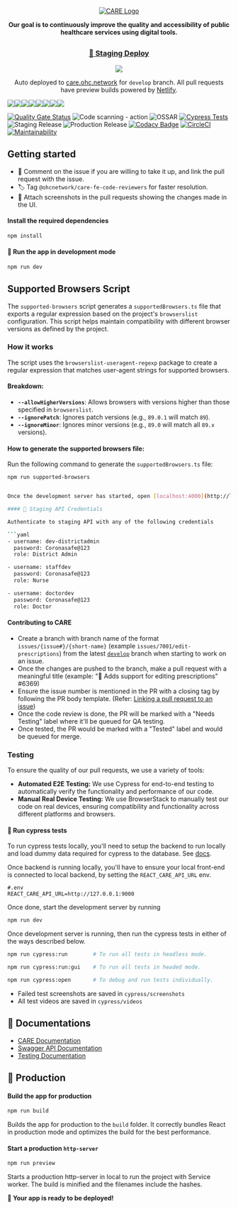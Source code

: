 <a href="https://ohc.network/">
  <p align="center">
    <picture>
      <source media="(prefers-color-scheme: dark)" srcset="https://cdn.ohc.network/light-logo.svg">
      <img alt="CARE Logo" src="https://user-images.githubusercontent.com/25143503/193396107-27e0d587-b195-4e95-a795-5d0663d5cd81.svg">
    </picture>
  </p>
</a>
<p align="center"><b>Our goal is to continuously improve the quality and accessibility of public healthcare services using digital tools.</b></p>
<h2></h2>
<h3 align="center"><a href="https://care.ohc.network" target="_blank">🚀 Staging Deploy</a></h3>
<p align="center"><img src="https://api.netlify.com/api/v1/badges/fd123f42-ef65-448c-9b03-39959d60e60b/deploy-status"></p>
<p align="center">Auto deployed to <a href="https://care.ohc.network/">care.ohc.network</a> for <code>develop</code> branch. All pull requests have preview builds powered by <a href="https://netlify.com">Netlify</a>.</p>

[![](https://sourcerer.io/fame/tomahawk-pilot/ohcnetwork/care_fe/images/0)](https://sourcerer.io/fame/tomahawk-pilot/ohcnetwork/care_fe/links/0)[![](https://sourcerer.io/fame/tomahawk-pilot/ohcnetwork/care_fe/images/1)](https://sourcerer.io/fame/tomahawk-pilot/ohcnetwork/care_fe/links/1)[![](https://sourcerer.io/fame/tomahawk-pilot/ohcnetwork/care_fe/images/2)](https://sourcerer.io/fame/tomahawk-pilot/ohcnetwork/care_fe/links/2)[![](https://sourcerer.io/fame/tomahawk-pilot/ohcnetwork/care_fe/images/3)](https://sourcerer.io/fame/tomahawk-pilot/ohcnetwork/care_fe/links/3)[![](https://sourcerer.io/fame/tomahawk-pilot/ohcnetwork/care_fe/images/4)](https://sourcerer.io/fame/tomahawk-pilot/ohcnetwork/care_fe/links/4)[![](https://sourcerer.io/fame/tomahawk-pilot/ohcnetwork/care_fe/images/5)](https://sourcerer.io/fame/tomahawk-pilot/ohcnetwork/care_fe/links/5)[![](https://sourcerer.io/fame/tomahawk-pilot/ohcnetwork/care_fe/images/6)](https://sourcerer.io/fame/tomahawk-pilot/ohcnetwork/care_fe/links/6)[![](https://sourcerer.io/fame/tomahawk-pilot/ohcnetwork/care_fe/images/7)](https://sourcerer.io/fame/tomahawk-pilot/ohcnetwork/care_fe/links/7)

[![Quality Gate Status](https://sonarcloud.io/api/project_badges/measure?project=coronasafe_care_fe&metric=alert_status)](https://sonarcloud.io/summary/new_code?id=coronasafe_care_fe)
![Code scanning - action](https://github.com/ohcnetwork/care_fe/workflows/Code%20scanning%20-%20action/badge.svg)
![OSSAR](https://github.com/ohcnetwork/care_fe/workflows/OSSAR/badge.svg)
[![Cypress Tests](https://img.shields.io/endpoint?url=https://cloud.cypress.io/badge/simple/wf7d2m/develop&style=flat&logo=cypress)](https://cloud.cypress.io/projects/wf7d2m/runs)
![Staging Release](https://github.com/ohcnetwork/care_fe/workflows/CARE%20Develop%20Registry/badge.svg)
![Production Release](https://github.com/ohcnetwork/care_fe/workflows/Production%20Release/badge.svg)
[![Codacy Badge](https://api.codacy.com/project/badge/Grade/200482ab117e4b5397ff3f5ae5719aa2)](https://www.codacy.com/gh/ohcnetwork/care_fe?utm_source=github.com&utm_medium=referral&utm_content=ohcnetwork/care_fe&utm_campaign=Badge_Grade)
[![CircleCI](https://circleci.com/gh/ohcnetwork/care_fe.svg?style=svg)](https://circleci.com/gh/ohcnetwork/care_fe)
[![Maintainability](https://api.codeclimate.com/v1/badges/f1438f693aa459805301/maintainability)](https://codeclimate.com/github/ohcnetwork/care_fe/maintainability)

## Getting started

- 💬 Comment on the issue if you are willing to take it up, and link the pull request with the issue.
- 🏷️ Tag `@ohcnetwork/care-fe-code-reviewers` for faster resolution.
- 📸 Attach screenshots in the pull requests showing the changes made in the UI.

#### Install the required dependencies

```sh
npm install
```

#### 🏃 Run the app in development mode

```sh
npm run dev
```

## Supported Browsers Script

The `supported-browsers` script generates a `supportedBrowsers.ts` file that exports a regular expression based on the project's `browserslist` configuration. This script helps maintain compatibility with different browser versions as defined by the project.

### How it works

The script uses the `browserslist-useragent-regexp` package to create a regular expression that matches user-agent strings for supported browsers.

#### Breakdown:
- **`--allowHigherVersions`**: Allows browsers with versions higher than those specified in `browserslist`.
- **`--ignorePatch`**: Ignores patch versions (e.g., `89.0.1` will match `89`).
- **`--ignoreMinor`**: Ignores minor versions (e.g., `89.0` will match all `89.x` versions).

#### How to generate the supported browsers file:
Run the following command to generate the `supportedBrowsers.ts` file:

```bash
npm run supported-browsers


Once the development server has started, open [localhost:4000](http://localhost:4000) in your browser. The page will be automatically reloaded when you make edits and save. You will also see any lint errors in the console.

#### 🔑 Staging API Credentials

Authenticate to staging API with any of the following credentials

```yaml
- username: dev-districtadmin
  password: Coronasafe@123
  role: District Admin

- username: staffdev
  password: Coronasafe@123
  role: Nurse

- username: doctordev
  password: Coronasafe@123
  role: Doctor
```

#### Contributing to CARE

- Create a branch with branch name of the format `issues/{issue#}/{short-name}` (example `issues/7001/edit-prescriptions`) from the latest [`develop`](https://github.com/ohcnetwork/care_fe/tree/develop) branch when starting to work on an issue.
- Once the changes are pushed to the branch, make a pull request with a meaningful title (example: "💊 Adds support for editing prescriptions" #6369)
- Ensure the issue number is mentioned in the PR with a closing tag by following the PR body template. (Refer: [Linking a pull request to an issue](https://docs.github.com/en/issues/tracking-your-work-with-issues/linking-a-pull-request-to-an-issue#linking-a-pull-request-to-an-issue-using-a-keyword))
- Once the code review is done, the PR will be marked with a "Needs Testing" label where it'll be queued for QA testing.
- Once tested, the PR would be marked with a "Tested" label and would be queued for merge.

### Testing

To ensure the quality of our pull requests, we use a variety of tools:

- **Automated E2E Testing:** We use Cypress for end-to-end testing to automatically verify the functionality and performance of our code.
- **Manual Real Device Testing:** We use BrowserStack to manually test our code on real devices, ensuring compatibility and functionality across different platforms and browsers.

#### 🧪 Run cypress tests

To run cypress tests locally, you'll need to setup the backend to run locally and load dummy data required for cypress to the database. See [docs](https://github.com/ohcnetwork/care#self-hosting).

Once backend is running locally, you'll have to ensure your local front-end is connected to local backend, by setting the `REACT_CARE_API_URL` env.

```env
#.env
REACT_CARE_API_URL=http://127.0.0.1:9000
```

Once done, start the development server by running

```sh
npm run dev
```

Once development server is running, then run the cypress tests in either of the ways described below.

```sh
npm run cypress:run        # To run all tests in headless mode.
```

```sh
npm run cypress:run:gui    # To run all tests in headed mode.
```

```sh
npm run cypress:open       # To debug and run tests individually.
```

- Failed test screenshots are saved in `cypress/screenshots`
- All test videos are saved in `cypress/videos`

## 📖 Documentations

- [CARE Documentation](https://docs.ohc.network/docs/care)
- [Swagger API Documentation](https://careapi.ohc.network/swagger/)
- [Testing Documentation](https://docs.coronasafe.network/care-testing-documentation/)

## 🚀 Production

#### Build the app for production

```sh
npm run build
```

Builds the app for production to the `build` folder. It correctly bundles React in production mode and optimizes the build for the best performance.

#### Start a production `http-server`

```sh
npm run preview
```

Starts a production http-server in local to run the project with Service worker.
The build is minified and the filenames include the hashes.

**🚀 Your app is ready to be deployed!**

